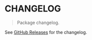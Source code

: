 # CHANGELOG

> Package changelog.

See [GitHub Releases](https://github.com/stdlib-js/math-base-tools-evalpoly-compile/releases) for the changelog.